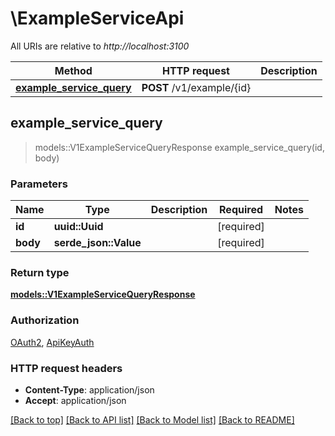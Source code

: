 # \ExampleServiceApi

All URIs are relative to *http://localhost:3100*

Method | HTTP request | Description
------------- | ------------- | -------------
[**example_service_query**](ExampleServiceApi.md#example_service_query) | **POST** /v1/example/{id} | 



## example_service_query

> models::V1ExampleServiceQueryResponse example_service_query(id, body)


### Parameters


Name | Type | Description  | Required | Notes
------------- | ------------- | ------------- | ------------- | -------------
**id** | **uuid::Uuid** |  | [required] |
**body** | **serde_json::Value** |  | [required] |

### Return type

[**models::V1ExampleServiceQueryResponse**](v1ExampleServiceQueryResponse.md)

### Authorization

[OAuth2](../README.md#OAuth2), [ApiKeyAuth](../README.md#ApiKeyAuth)

### HTTP request headers

- **Content-Type**: application/json
- **Accept**: application/json

[[Back to top]](#) [[Back to API list]](../README.md#documentation-for-api-endpoints) [[Back to Model list]](../README.md#documentation-for-models) [[Back to README]](../README.md)

